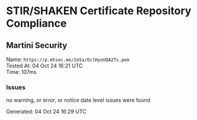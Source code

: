 # STIR/SHAKEN Certificate Repository Compliance

## Martini Security

Name: `https://p.mtsec.me/2e5a/OclHyoUQA2Tx.pem`\
Tested At: 04 Oct 24 16:21 UTC\
Time: 107ms

### Issues

no warning, or error, or notice date level issues were found

Generated: 04 Oct 24 16:29 UTC